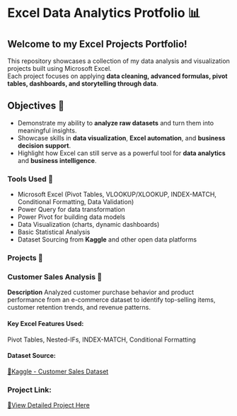 # Excel Data Analytics Protfolio 📊
## Welcome to my **Excel Projects Portfolio!**
This repository showcases a collection of my data analysis and visualization projects built using Microsoft Excel.  
Each project focuses on applying **data cleaning, advanced formulas, pivot tables, dashboards, and storytelling through data**.

## Objectives 🎯
- Demonstrate my ability to **analyze raw datasets** and turn them into meaningful insights.  
- Showcase skills in **data visualization**, **Excel automation**, and **business decision support**.  
- Highlight how Excel can still serve as a powerful tool for **data analytics** and **business intelligence**.

### Tools Used 🧰
- Microsoft Excel (Pivot Tables, VLOOKUP/XLOOKUP, INDEX-MATCH, Conditional Formatting, Data Validation)  
- Power Query for data transformation  
- Power Pivot for building data models  
- Data Visualization (charts, dynamic dashboards)  
- Basic Statistical Analysis  
- Dataset Sourcing from **Kaggle** and other open data platforms

### Projects 📁
### Customer Sales Analysis 🏪
**Description**
Analyzed customer purchase behavior and product performance from an e-commerce dataset to identify top-selling items, customer retention trends, and revenue patterns.
#### **Key Excel Features Used:**  
Pivot Tables, Nested-IFs, INDEX-MATCH, Conditional Formatting
#### **Dataset Source:**
[🔗Kaggle - Customer Sales Dataset](https://www.kaggle.com/datasets/atulkgoyl/customer-sale-dataset-for-visualization/data)
### **Project Link:**
[🔗View Detailed Project Here](https://github.com/giomusyaffa/Excel/blob/7574f7efc7432371fca4f47c8d5555fb5e1bdc66/READMECusSalesDataset.md)



